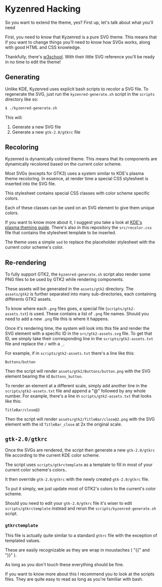  # Kyzenred Hacking

So you want to extend the theme, yes? First up, let's talk about what you'll need

First, you need to know that Kyzenred is a pure SVG theme. This means that if you want to change things you'll need to know how SVGs works, along with good HTML and CSS knowledge.

Thankfully, there's [w3school](https://www.w3schools.com/graphics/svg_intro.asp). With their little SVG reference you'll be ready in no time to edit the theme!

## Generating

Unlike KDE, Kyzenred uses explicit bash scripts to recolor a SVG file. To regenerate the SVG, just run the `kyzenred-generate.sh` script in the `scripts` directory like so:
```bash
$ ./kyzenred-generate.sh
```
This will:
1. Generate a new SVG file
2. Generate a new `gtk-2.0/gtkrc` file

## Recoloring
Kyzenred is dynamically colored theme. This means that its components are dynamically recolored based on the current color scheme.

Most SVGs (excepts for GTK3) uses a system similar to KDE's plasma theme recoloring. In essence, at render time a special CSS stylesheet is inserted into the SVG file.

This stylesheet contains special CSS classes with color scheme specific colors. 

Each of these classes can be used on an SVG element to give them unique colors.

If you want to know more about it, I suggest you take a look at [KDE's plasma theming guide](https://techbase.kde.org/Development/Tutorials/Plasma5/ThemeDetails). There's also in this repository the `src/recolor.css` file that contains the stylesheet template to be inserted.

The theme uses a simple `sed` to replace the placeholder stylesheet with the current color scheme's color.

## Re-rendering
To fully support GTK2, the `kyzenred-generate.sh` script also render some PNG files to be used by GTK2 while rendering components.

These assets will be generated in the `assets/gtk2` directory. The `assets/gtk2` is further separated into many sub-directories, each containing différents GTK2 assets.

To know where each `.png` files goes, a special file (`scripts/gtk2-assets.txt`) is used. These contains a list of `.png` file names. Should you need to add a new `.png` file this is where it happens.

Once it's rendering time, the system will look into this file and render the SVG element with a specific ID in the `src/gtk2-assets.svg` file. To get that ID, we simply take their corresponding line in the `scripts/gtk2-assets.txt` file and replace the `/` with a `_`.

For example, if in `scripts/gtk2-assets.txt` there's a line like this:
```
Buttons/button
```

Then the script will render `assets/gtk2/Buttons/button.png` with the SVG element bearing the id `Buttons_button`.

To render an element at a different scale, simply add another line in the `scripts/gtk2-assets.txt` file and append a "@" followed by any whole number. For example, there's a line in `scripts/gtk2-assets.txt` that looks like this:
```
TitleBar/close@2
```
Then the script will render `assets/gtk2/TitleBar/close@2.png` with the SVG element with the id `TitleBar_close` at 2x the original scale.

## `gtk-2.0/gtkrc`

Once the SVGs are rendered, the script then generate a new `gtk-2.0/gtkrc` file according to the current KDE color scheme. 

The script uses `scripts/gtkrctemplate` as a template to fill in most of your current color scheme's colors..

It then override `gtk-2.0/gtkrc` with the newly created `gtk-2.0/gtkrc` file.

To put it simply, we just update most of GTK2's colors to the current's color scheme. 

Should you need to edit your `gtk-2.0/gtkrc` file it's wiser to edit `scripts/gtkrctemplate` instead and rerun the `scripts/kyzenred-generate.sh` script.

### `gtkrctemplate`

This file is actually quite similar to a standard `gtkrc` file with the exception of templated values.

These are easily recognizable as they are wrap in moustaches ( "{{" and "}}" ).

As long as you don't touch these everything should be fine. 

If you want to know more about this I recommend you to look at the scripts files. They are quite easy to read as long as you're familiar with bash.

